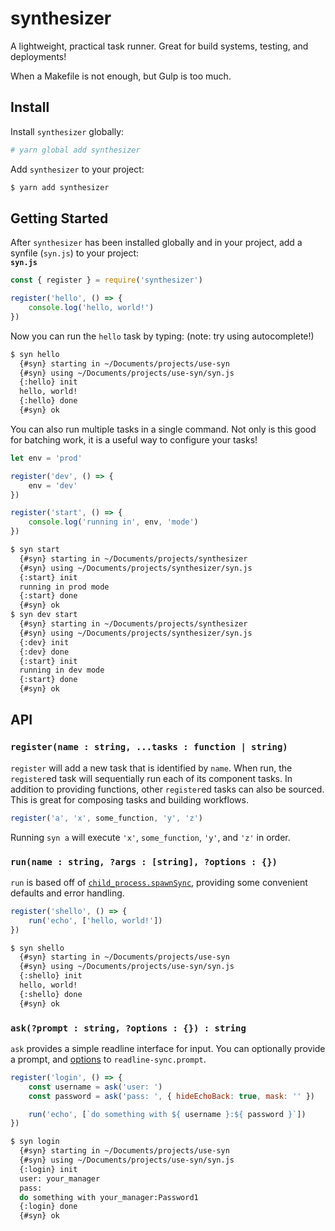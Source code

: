 # synthesizer

A lightweight, practical task runner. Great for build systems, testing, and deployments!

When a Makefile is not enough, but Gulp is too much.

## Install

Install `synthesizer` globally:
```sh
# yarn global add synthesizer
```

Add `synthesizer` to your project:
```sh
$ yarn add synthesizer
```

## Getting Started

After `synthesizer` has been installed globally and in your project, add a synfile (`syn.js`) to your project:  
**`syn.js`**
```js
const { register } = require('synthesizer')

register('hello', () => {
	console.log('hello, world!')
})
```

Now you can run the `hello` task by typing: (note: try using autocomplete!)
```sh
$ syn hello
  {#syn} starting in ~/Documents/projects/use-syn
  {#syn} using ~/Documents/projects/use-syn/syn.js
  {:hello} init
  hello, world!
  {:hello} done
  {#syn} ok
```


You can also run multiple tasks in a single command. Not only is this good for batching work, it is a useful way to configure your tasks!

```js
let env = 'prod'

register('dev', () => {
	env = 'dev'
})

register('start', () => {
	console.log('running in', env, 'mode')
})
```

```sh
$ syn start
  {#syn} starting in ~/Documents/projects/synthesizer
  {#syn} using ~/Documents/projects/synthesizer/syn.js
  {:start} init
  running in prod mode
  {:start} done
  {#syn} ok
$ syn dev start
  {#syn} starting in ~/Documents/projects/synthesizer
  {#syn} using ~/Documents/projects/synthesizer/syn.js
  {:dev} init
  {:dev} done
  {:start} init
  running in dev mode
  {:start} done
  {#syn} ok
```

## API

### `register(name : string, ...tasks : function | string)`
`register` will add a new task that is identified by `name`. When run, the `register`ed task will sequentially run each of its component tasks. In addition to providing functions, other `register`ed tasks can also be sourced. This is great for composing tasks and building workflows.

```js
register('a', 'x', some_function, 'y', 'z')
```

Running `syn a` will execute `'x'`, `some_function`, `'y'`, and `'z'` in order.

### `run(name : string, ?args : [string], ?options : {})`
`run` is based off of [`child_process.spawnSync`](https://nodejs.org/docs/latest/api/child_process.html#child_process_child_process_spawnsync_command_args_options), providing some convenient defaults and error handling.

```js
register('shello', () => {
	run('echo', ['hello, world!'])
})
```

```sh
$ syn shello
  {#syn} starting in ~/Documents/projects/use-syn
  {#syn} using ~/Documents/projects/use-syn/syn.js
  {:shello} init
  hello, world!
  {:shello} done
  {#syn} ok
```

### `ask(?prompt : string, ?options : {}) : string`
`ask` provides a simple readline interface for input. You can optionally provide a prompt, and [options](https://github.com/anseki/readline-sync#basic_options) to `readline-sync.prompt`.

```js
register('login', () => {
	const username = ask('user: ')
	const password = ask('pass: ', { hideEchoBack: true, mask: '' })

	run('echo', [`do something with ${ username }:${ password }`])
})
```

```sh
$ syn login
  {#syn} starting in ~/Documents/projects/use-syn
  {#syn} using ~/Documents/projects/use-syn/syn.js
  {:login} init
  user: your_manager
  pass: 
  do something with your_manager:Password1
  {:login} done
  {#syn} ok
```

